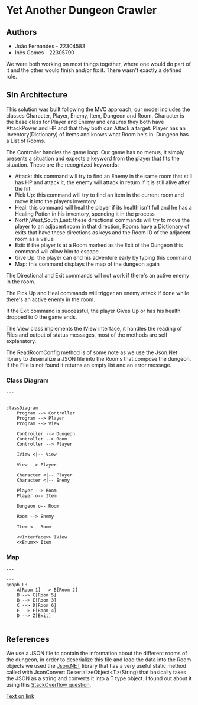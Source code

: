 # Yet Another Dungeon Crawler

## Authors

+ João Fernandes - 22304583
+ Inês Gomes - 22305790

We were both working on most things together, where one would do part of it and the other would finish and/or fix it. There wasn't exactly a defined role.

## Sln Architecture

This solution was built following the MVC approach, our model includes the classes Character, Player, Enemy, Item, Dungeon and Room.
Character is the base class for Player and Enemy and ensures they both have AttackPower and HP and that they both can Attack a target.
Player has an Inventory(Dictionary) of Items and knows what Room he's in.
Dungeon has a List of Rooms.

The Controller handles the game loop. Our game has no menus, it simply presents a situation and expects a keyword from the player that fits the situation. These are the recognized keywords:

+ Attack: this command will try to find an Enemy in the same room that still has HP and attack it, the enemy will attack in return if it is still alive after the hit
+ Pick Up: this command will try to find an item in the current room and move it into the players inventory
+ Heal: this command will heal the player if its health isn't full and he has a Healing Potion in his inventory, spending it in the process
+ North,West,South,East: these directional commands will try to move the player to an adjacent room in that direction, Rooms have a Dictionary of exits that have these directions as keys and the Room ID of the adjacent room as a value
+ Exit: if the player is at a Room marked as the Exit of the Dungeon this command will allow him to escape
+ Give Up: the player can end his adventure early by typing this command
+ Map: this command displays the map of the dungeon again

The Directional and Exit commands will not work if there's an active enemy in the room.

The Pick Up and Heal commands will trigger an enemy attack if done while there's an active enemy in the room.

If the Exit command is successful, the player Gives Up or has his health dropped to 0 the game ends.

The View class implements the IView interface, it handles the reading of Files and output of status messages, most of the methods are self explanatory.

The ReadRoomConfig method is of some note as we use the Json.Net library to deserialize a JSON file into the Rooms that compose the dungeon. If the File is not found it returns an empty list and an error message.

### Class Diagram

```mermaid
---

---
classDiagram
    Program --> Controller
    Program --> Player
    Program --> View

    Controller --> Dungeon
    Controller --> Room
    Controller --> Player

    IView <|-- View

    View --> Player

    Character <|-- Player
    Character <|-- Enemy

    Player --> Room
    Player o-- Item

    Dungeon o-- Room

    Room --> Enemy

    Item <-- Room

    <<Interface>> IView
    <<Enum>> Item
```

### Map

```mermaid
---

---
graph LR
    A[Room 1] --> B[Room 2]
    B --> C[Room 5]
    B --> E[Room 3]
    C --> D[Room 6]
    E --> F[Room 4]
    D --> Z[Exit]
    

```

## References

We use a JSON file to contain the information about the different rooms of the dungeon, in order to deserialize this file and load the data into the Room objects we used the [Json.NET](https://www.newtonsoft.com/json) library that has a very useful static method called with JsonConvert.DeserializeObject\<T\>(String) that basically takes the JSON as a string and converts it into a T type object. I found out about it using this [StackOverflow question](https://stackoverflow.com/questions/1207731/how-can-i-deserialize-json-to-a-simple-dictionarystring-string-in-asp-net).

[Text on link](Map.txt)
